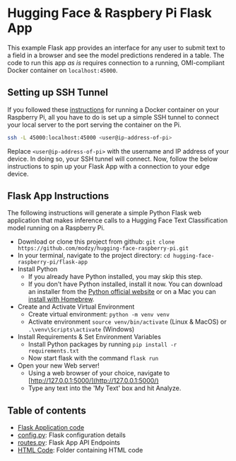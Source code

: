 # Hugging Face & Raspbery Pi Flask App

This example Flask app provides an interface for any user to submit text to a field in a browser and see the model predictions rendered in a table. The code to run this app *as is* requires connection to a running, OMI-compliant Docker container on `localhost:45000`.

## Setting up SSH Tunnel

If you followed these [instructions](../README.md#run-model-on-pi-with-docker--grpc) for running a Docker container on your Raspberry Pi, all you have to do is set up a simple SSH tunnel to connect your local server to the port serving the container on the Pi.

```bash
ssh -L 45000:localhost:45000 <user@ip-address-of-pi>
```

Replace `<user@ip-address-of-pi>` with the username and IP address of your device. In doing so, your SSH tunnel will connect. Now, follow the below instructions to spin up your Flask App with a connection to your edge device. 

## Flask App Instructions

The following instructions will generate a simple Python Flask web application that makes inference calls to a Hugging Face Text Classification model running on a Raspberry Pi.

- Download or clone this project from github: `git clone https://github.com/modzy/hugging-face-raspberry-pi.git`
- In your terminal, navigate to the project directory: `cd hugging-face-raspberry-pi/flask-app`
- Install Python
    - If you already have Python installed, you may skip this step.
    - If you don't have Python installed, install it now. You can download an installer from the [Python official website](http://python.org/download/) or on a Mac you can [install with Homebrew](https://docs.brew.sh/Homebrew-and-Python). 
- Create and Activate Virtual Environment
    - Create virtual environment: `python -m venv venv`
    - Activate environment `source venv/bin/activate` (Linux & MacOS) or `.\venv\Scripts\activate` (Windows)
- Install Requirements & Set Environment Variables
    - Install Python packages by running `pip install -r requirements.txt`
    - Now start flask with the command `flask run`
- Open your new Web server!
    - Using a web browser of your choice, navigate to [http://127.0.0.1:5000/](http://127.0.0.1:5000/)
    - Type any text into the 'My Text' box and hit Analyze.
    
## Table of contents

- [Flask Application code](app.py)
- [config.py](config.py): Flask configuration details
- [routes.py](app/routes.py): Flask App API Endpoints
- [HTML Code](app/templates/emotion.html): Folder containing HTML code